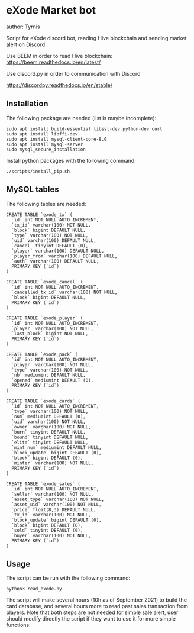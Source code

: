 # eXode Market bot
author: Tyrnis 

Script for eXode discord bot, reading Hive blockchain and sending market alert on Discord.

Use BEEM in order to read Hive blockchain:
https://beem.readthedocs.io/en/latest/

Use discord.py in order to communication with Discord

https://discordpy.readthedocs.io/en/stable/

## Installation

The following package are needed (list is maybe incomplete):
```
sudo apt install build-essential libssl-dev python-dev curl
sudo apt install libffi-dev
sudo apt install mysql-client-core-8.0
sudo apt install mysql-server
sudo mysql_secure_installation
```

Install python packages with the following command: 
```
./scripts/install_pip.sh 
```

## MySQL tables

The following tables are needed:

```
CREATE TABLE `exode_tx` (
  `id` int NOT NULL AUTO_INCREMENT,
  `tx_id` varchar(100) NOT NULL,
  `block` bigint DEFAULT NULL,
  `type` varchar(100) NOT NULL,
  `uid` varchar(100) DEFAULT NULL,
  `cancel` tinyint DEFAULT (0),
  `player` varchar(100) DEFAULT NULL,
  `player_from` varchar(100) DEFAULT NULL,
  `auth` varchar(100) DEFAULT NULL,
  PRIMARY KEY (`id`)
)
```

```
CREATE TABLE `exode_cancel` (
  `id` int NOT NULL AUTO_INCREMENT,
  `cancelled_tx_id` varchar(100) NOT NULL,
  `block` bigint DEFAULT NULL,
  PRIMARY KEY (`id`)
)
```

```
CREATE TABLE `exode_player` (
  `id` int NOT NULL AUTO_INCREMENT,
  `player` varchar(100) NOT NULL,
  `last_block` bigint NOT NULL,
  PRIMARY KEY (`id`)
)
```

```
CREATE TABLE `exode_pack` (
  `id` int NOT NULL AUTO_INCREMENT,
  `player` varchar(100) NOT NULL,
  `type` varchar(100) NOT NULL,
  `nb` mediumint DEFAULT NULL,
  `opened` mediumint DEFAULT (0),
  PRIMARY KEY (`id`)
)
```

```
CREATE TABLE `exode_cards` (
  `id` int NOT NULL AUTO_INCREMENT,
  `type` varchar(100) NOT NULL,
  `num` mediumint DEFAULT (0),
  `uid` varchar(100) NOT NULL,
  `owner` varchar(100) NOT NULL,
  `burn` tinyint DEFAULT NULL,
  `bound` tinyint DEFAULT NULL,
  `elite` tinyint DEFAULT NULL,
  `mint_num` mediumint DEFAULT NULL,
  `block_update` bigint DEFAULT (0),
  `block` bigint DEFAULT (0),
  `minter` varchar(100) NOT NULL,
  PRIMARY KEY (`id`)
)
```

```
CREATE TABLE `exode_sales` (
  `id` int NOT NULL AUTO_INCREMENT,
  `seller` varchar(100) NOT NULL,
  `asset_type` varchar(100) NOT NULL,
  `asset_uid` varchar(100) NOT NULL,
  `price` float(8,3) DEFAULT NULL,
  `tx_id` varchar(100) NOT NULL,
  `block_update` bigint DEFAULT (0),
  `block` bigint DEFAULT (0),
  `sold` tinyint DEFAULT (0),
  `buyer` varchar(100) NOT NULL,
  PRIMARY KEY (`id`)
)
```


## Usage

The script can be run with the following command:

```
python3 read_exode.py
```

The script will make several hours (10h as of September 2021) to build the card database, and several hours more to read past sales transaction from players. 
Note that both steps are not needed for simple sale alert, user should modify directly the script if they want to use it for more simple functions. 




